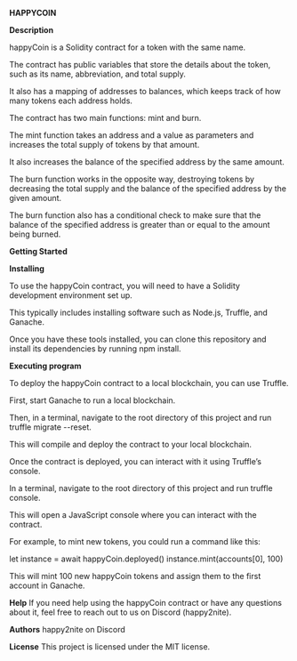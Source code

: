 **HAPPYCOIN**

**Description**

happyCoin is a Solidity contract for a token with the same name.

The contract has public variables that store the details about the token, such as its name, abbreviation, and total supply. 

It also has a mapping of addresses to balances, which keeps track of how many tokens each address holds.

The contract has two main functions: mint and burn.

The mint function takes an address and a value as parameters and increases the total supply of tokens by that amount.

It also increases the balance of the specified address by the same amount. 

The burn function works in the opposite way, destroying tokens by decreasing the total supply and the balance of the specified address by the given amount.

The burn function also has a conditional check to make sure that the balance of the specified address is greater than or equal to the amount being burned.

**Getting Started**

**Installing**

To use the happyCoin contract, you will need to have a Solidity development environment set up. 

This typically includes installing software such as Node.js, Truffle, and Ganache. 

Once you have these tools installed, you can clone this repository and install its dependencies by running npm install.

**Executing program**

To deploy the happyCoin contract to a local blockchain, you can use Truffle.

First, start Ganache to run a local blockchain. 

Then, in a terminal, navigate to the root directory of this project and run truffle migrate --reset. 

This will compile and deploy the contract to your local blockchain.

Once the contract is deployed, you can interact with it using Truffle’s console. 

In a terminal, navigate to the root directory of this project and run truffle console.

This will open a JavaScript console where you can interact with the contract.

For example, to mint new tokens, you could run a command like this:

let instance = await happyCoin.deployed()
instance.mint(accounts[0], 100)

This will mint 100 new happyCoin tokens and assign them to the first account in Ganache.

**Help**
If you need help using the happyCoin contract or have any questions about it, feel free to reach out to us on Discord (happy2nite).

**Authors**
happy2nite on Discord

**License**
This project is licensed under the MIT license.
